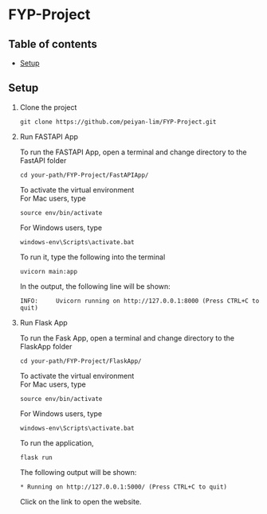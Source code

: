 # FYP-Project
## Table of contents
* [Setup](#setup)

## Setup
1. Clone the project
   ```
   git clone https://github.com/peiyan-lim/FYP-Project.git
   ```
2. Run FASTAPI App   <br />

   To run the FASTAPI App, open a terminal and change directory to the FastAPI folder
   ```
   cd your-path/FYP-Project/FastAPIApp/
   ```
   To activate the virtual environment    <br />
     For Mac users, type
     ```
     source env/bin/activate
     ```
     For Windows users, type
     ```
     windows-env\Scripts\activate.bat
     ```
   To run it, type the following into the terminal
   ```
   uvicorn main:app
   ```
   In the output, the following line will be shown:
   ```
   INFO:     Uvicorn running on http://127.0.0.1:8000 (Press CTRL+C to quit)
   ```
3. Run Flask App   <br />
  
   To run the Fask App, open a terminal and change directory to the FlaskApp folder
   ```
   cd your-path/FYP-Project/FlaskApp/
   ```
   To activate the virtual environment    <br />
     For Mac users, type
     ```
     source env/bin/activate
     ```
     For Windows users, type
     ```
     windows-env\Scripts\activate.bat
     ```
   To run the application,
   ```
   flask run
   ```
   The following output will be shown:
   ```
   * Running on http://127.0.0.1:5000/ (Press CTRL+C to quit)
   ```
   Click on the link to open the website.

   
   

